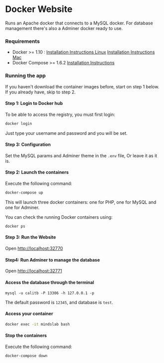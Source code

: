 # Docker Website

Runs an Apache docker that connects to a MySQL docker. For database management there's also a Adminer docker ready to use. 

### Requirements

 - Docker >= 1.10 : [Installation Instructions Linux](https://docs.docker.com/linux/step_one/) [Installation Instructions Mac](https://docs.docker.com/mac/step_one/)
 - Docker Compose >= 1.6.2 [Installation Instructions](https://docs.docker.com/compose/install/)

### Running the app

If you haven't download the container images before, start on step 1 below. If you already have, skip to step 2.

#### Step 1: Login to Docker hub
To be able to access the registry, you must first login:

```bash
docker login
```
Just type your username and password and you will be set.

#### Step 3: Configuration

Set the MySQL params and Adminer theme in the `.env` file, Or leave it as it is.

#### Step 2: Launch the containers

Execute the following command:

```bash
docker-compose up
```

This will launch three docker containers: one for PHP, one for MySQL and one for Adminer. 

You can check the running Docker containers using:

```shell
docker ps
```

#### Step 3: Run the Website

Open [http://localhost:32770]()

#### Step4: Run Adminer to manage the database

Open [http://localhost:32771]()

#### Access the database through the terminal

```shell
mysql -u calitb -P 13306 -h 127.0.0.1 -p
```

The default password is `12345`, and database is `test`.

#### Access your container

```bash
docker exec -it mindslab bash
```

#### Stop the containers

Execute the following command:

```bash
docker-compose down
```